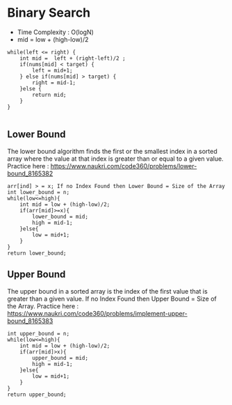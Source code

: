 # Binary Search 

* Time Complexity : O(logN)
* mid = low + (high-low)/2

```
while(left <= right) {
    int mid =  left + (right-left)/2 ;
    if(nums[mid] < target) {
        left = mid+1;
    } else if(nums[mid] > target) {
        right = mid-1;
    }else {
        return mid;
    }
}
        
```

## Lower Bound
The lower bound algorithm finds the first or the smallest index in a sorted array where the value at that index is greater than or equal to a given value.
Practice here : https://www.naukri.com/code360/problems/lower-bound_8165382
```
arr[ind] > = x; If no Index Found then Lower Bound = Size of the Array
int lower_bound = n;
while(low<=high){
    int mid = low + (high-low)/2;
    if(arr[mid]>=x){
        lower_bound = mid;
        high = mid-1;
    }else{  
        low = mid+1;
    }
}
return lower_bound;
```

## Upper Bound
 The upper bound in a sorted array is the index of the first value that is greater than a given value.
 If no Index Found then Upper Bound = Size of the Array.
 Practice here : https://www.naukri.com/code360/problems/implement-upper-bound_8165383
```
int upper_bound = n;
while(low<=high){
    int mid = low + (high-low)/2;
    if(arr[mid]>x){
        upper_bound = mid;
        high = mid-1;
    }else{
        low = mid+1;
    }
}
return upper_bound;
```